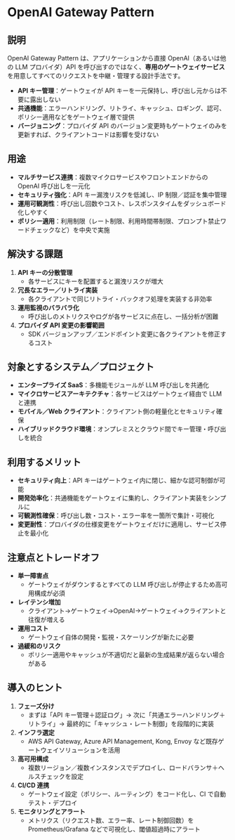# OpenAI Gateway Pattern

## 説明  
OpenAI Gateway Pattern は、アプリケーションから直接 OpenAI（あるいは他の LLM プロバイダ）API を呼び出すのではなく、**専用のゲートウェイサービス**を用意してすべてのリクエストを中継・管理する設計手法です。  
- **API キー管理**：ゲートウェイが API キーを一元保持し、呼び出し元からは不要に露出しない  
- **共通機能**：エラーハンドリング、リトライ、キャッシュ、ロギング、認可、ポリシー適用などをゲートウェイ層で提供  
- **バージョニング**：プロバイダ API のバージョン変更時もゲートウェイのみを更新すれば、クライアントコードは影響を受けない  

## 用途  
- **マルチサービス連携**：複数マイクロサービスやフロントエンドからの OpenAI 呼び出しを一元化  
- **セキュリティ強化**：API キー漏洩リスクを低減し、IP 制限／認証を集中管理  
- **運用可観測性**：呼び出し回数やコスト、レスポンスタイムをダッシュボード化しやすく  
- **ポリシー適用**：利用制限（レート制限、利用時間帯制限、プロンプト禁止ワードチェックなど）を中央で実施  

## 解決する課題  
1. **API キーの分散管理**  
   - 各サービスにキーを配置すると漏洩リスクが増大  
2. **冗長なエラー／リトライ実装**  
   - 各クライアントで同じリトライ・バックオフ処理を実装する非効率  
3. **運用監視のバラバラ化**  
   - 呼び出しのメトリクスやログが各サービスに点在し、一括分析が困難  
4. **プロバイダ API 変更の影響範囲**  
   - SDK バージョンアップ／エンドポイント変更に各クライアントを修正するコスト  

## 対象とするシステム／プロジェクト  
- **エンタープライズ SaaS**：多機能モジュールが LLM 呼び出しを共通化  
- **マイクロサービスアーキテクチャ**：各サービスはゲートウェイ経由で LLM と連携  
- **モバイル／Web クライアント**：クライアント側の軽量化とセキュリティ確保  
- **ハイブリッドクラウド環境**：オンプレミスとクラウド間でキー管理・呼び出しを統合  

## 利用するメリット  
- **セキュリティ向上**：API キーはゲートウェイ内に閉じ、細かな認可制御が可能  
- **開発効率化**：共通機能をゲートウェイに集約し、クライアント実装をシンプルに  
- **可観測性確保**：呼び出し数・コスト・エラー率を一箇所で集計・可視化  
- **変更耐性**：プロバイダの仕様変更をゲートウェイだけに適用し、サービス停止を最小化  

## 注意点とトレードオフ  
- **単一障害点**  
  - ゲートウェイがダウンするとすべての LLM 呼び出しが停止するため高可用構成が必須  
- **レイテンシ増加**  
  - クライアント→ゲートウェイ→OpenAI→ゲートウェイ→クライアントと往復が増える  
- **運用コスト**  
  - ゲートウェイ自体の開発・監視・スケーリングが新たに必要  
- **過緩和のリスク**  
  - ポリシー適用やキャッシュが不適切だと最新の生成結果が返らない場合がある  

## 導入のヒント  
1. **フェーズ分け**  
   - まずは「API キー管理＋認証ログ」→ 次に「共通エラーハンドリング＋リトライ」→ 最終的に「キャッシュ・レート制御」を段階的に実装  
2. **インフラ選定**  
   - AWS API Gateway, Azure API Management, Kong, Envoy など既存ゲートウェイソリューションを活用  
3. **高可用構成**  
   - 複数リージョン／複数インスタンスでデプロイし、ロードバランサ＋ヘルスチェックを設定  
4. **CI/CD 連携**  
   - ゲートウェイ設定（ポリシー、ルーティング）をコード化し、CI で自動テスト・デプロイ  
5. **モニタリングとアラート**  
   - メトリクス（リクエスト数、エラー率、レート制御回数）を Prometheus/Grafana などで可視化し、閾値超過時にアラート  
